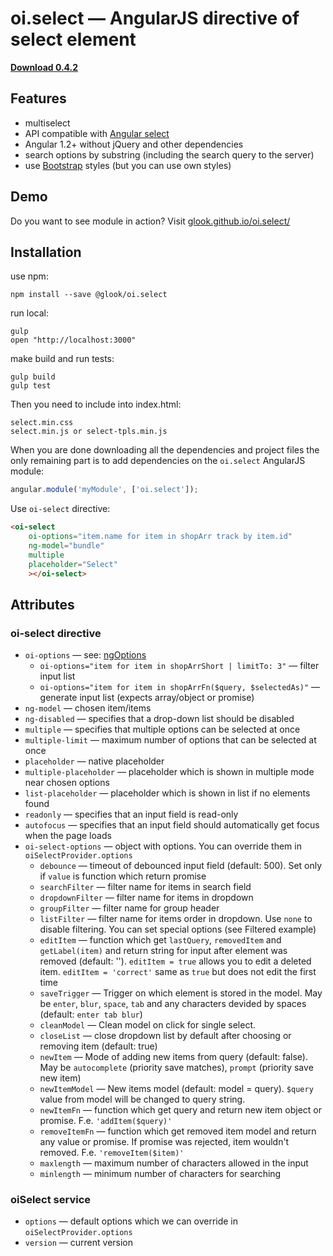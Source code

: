 # oi.select — AngularJS directive of select element

**[Download 0.4.2](https://github.com/glook/oi.select/releases)**

## Features

* multiselect
* API compatible with [Angular select](http://docs.angularjs.org/api/ng/directive/select)
* Angular 1.2+ without jQuery and other dependencies
* search options by substring (including the search query to the server)
* use [Bootstrap](http://getbootstrap.com) styles (but you can use own styles)

## Demo

Do you want to see module in action? Visit [glook.github.io/oi.select/](//glook.github.io/oi.select/)

## Installation

use npm:
```
npm install --save @glook/oi.select
```

run local:

```
gulp
open "http://localhost:3000"
```

make build and run tests:

```
gulp build
gulp test
```


Then you need to include into index.html:

```
select.min.css
select.min.js or select-tpls.min.js
```

When you are done downloading all the dependencies and project files the only remaining part is to add dependencies on the `oi.select` AngularJS module:

```javascript
angular.module('myModule', ['oi.select']);
```

Use `oi-select` directive:

```html
<oi-select
    oi-options="item.name for item in shopArr track by item.id"
    ng-model="bundle"
    multiple
    placeholder="Select"
    ></oi-select>
```

## Attributes
### oi-select directive
* `oi-options` — see: [ngOptions](http://docs.angularjs.org/api/ng/directive/ngOptions)
  * `oi-options="item for item in shopArrShort | limitTo: 3"` — filter input list
  * `oi-options="item for item in shopArrFn($query, $selectedAs)"` — generate input list (expects array/object or promise)
* `ng-model` — chosen item/items
* `ng-disabled` — specifies that a drop-down list should be disabled
* `multiple` — specifies that multiple options can be selected at once
* `multiple-limit` — maximum number of options that can be selected at once
* `placeholder` — native placeholder
* `multiple-placeholder` — placeholder which is shown in multiple mode near chosen options
* `list-placeholder` — placeholder which is shown in list if no elements found
* `readonly` — specifies that an input field is read-only
* `autofocus` — specifies that an input field should automatically get focus when the page loads
* `oi-select-options` — object with options. You can override them in `oiSelectProvider.options`
  * `debounce` — timeout of debounced input field (default: 500). Set only if `value` is function which return promise
  * `searchFilter` — filter name for items in search field
  * `dropdownFilter` — filter name for items in dropdown
  * `groupFilter` — filter name for group header
  * `listFilter` — filter name for items order in dropdown. Use `none` to disable filtering. You can set special options (see Filtered example)
  * `editItem` — function which get `lastQuery`, `removedItem` and `getLabel(item)` and return string for input after element was removed (default: ''). `editItem = true` allows you to edit a deleted item. `editItem = 'correct'` same as `true` but does not edit the first time
  * `saveTrigger` — Trigger on which element is stored in the model. May be `enter`, `blur`, `space`, `tab` and any characters devided by spaces (default: `enter tab blur`)
  * `cleanModel` — Clean model on click for single select.
  * `closeList` — close dropdown list by default after choosing or removing item (default: true)
  * `newItem` — Mode of adding new items from query (default: false). May be `autocomplete` (priority save matches), `prompt` (priority save new item)
  * `newItemModel` — New items model (default: model = query). `$query` value from model will be changed to query string.
  * `newItemFn` — function which get query and return new item object or promise. F.e. `'addItem($query)'`
  * `removeItemFn` — function which get removed item model and return any value or promise. If promise was rejected, item wouldn't removed. F.e. `'removeItem($item)'`
  * `maxlength` — maximum number of characters allowed in the input
  * `minlength` — minimum number of characters for searching

### oiSelect service
 * `options` — default options which we can override in `oiSelectProvider.options`
 * `version` — current version
